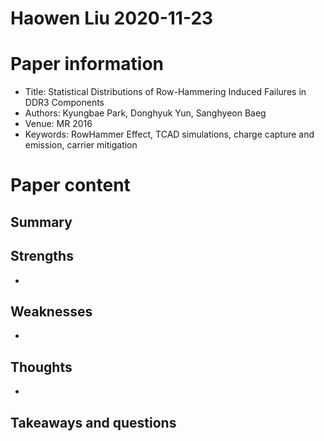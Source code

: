 # Haowen Liu  2020-11-23

# Paper information

- Title: Statistical Distributions of Row-Hammering Induced Failures in DDR3 Components
- Authors: Kyungbae Park, Donghyuk Yun, Sanghyeon Baeg
- Venue: MR 2016
- Keywords: RowHammer Effect, TCAD simulations, charge capture and emission, carrier mitigation

# Paper content

## Summary




## Strengths

- 

## Weaknesses

- 

## Thoughts
- 

## Takeaways and questions

